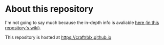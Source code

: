 # About this repository
I'm not going to say much because the in-depth info is avaliable [here (in this repository's wiki)](https://github.com/CraftRBLX/CraftRBLX.github.io/wiki).

  This repository is hosted at https://craftrblx.github.io 
